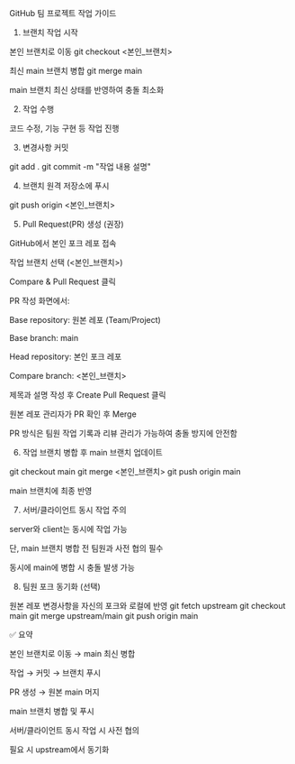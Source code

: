 GitHub 팀 프로젝트 작업 가이드
1. 브랜치 작업 시작

본인 브랜치로 이동
git checkout <본인_브랜치>

최신 main 브랜치 병합
git merge main

main 브랜치 최신 상태를 반영하여 충돌 최소화

2. 작업 수행

코드 수정, 기능 구현 등 작업 진행

3. 변경사항 커밋

git add .
git commit -m "작업 내용 설명"

4. 브랜치 원격 저장소에 푸시

git push origin <본인_브랜치>

5. Pull Request(PR) 생성 (권장)

GitHub에서 본인 포크 레포 접속

작업 브랜치 선택 (<본인_브랜치>)

Compare & Pull Request 클릭

PR 작성 화면에서:

Base repository: 원본 레포 (Team/Project)

Base branch: main

Head repository: 본인 포크 레포

Compare branch: <본인_브랜치>

제목과 설명 작성 후 Create Pull Request 클릭

원본 레포 관리자가 PR 확인 후 Merge

PR 방식은 팀원 작업 기록과 리뷰 관리가 가능하여 충돌 방지에 안전함

6. 작업 브랜치 병합 후 main 브랜치 업데이트

git checkout main
git merge <본인_브랜치>
git push origin main

main 브랜치에 최종 반영

7. 서버/클라이언트 동시 작업 주의

server와 client는 동시에 작업 가능

단, main 브랜치 병합 전 팀원과 사전 협의 필수

동시에 main에 병합 시 충돌 발생 가능

8. 팀원 포크 동기화 (선택)

원본 레포 변경사항을 자신의 포크와 로컬에 반영
git fetch upstream
git checkout main
git merge upstream/main
git push origin main

✅ 요약

본인 브랜치로 이동 → main 최신 병합

작업 → 커밋 → 브랜치 푸시

PR 생성 → 원본 main 머지

main 브랜치 병합 및 푸시

서버/클라이언트 동시 작업 시 사전 협의

필요 시 upstream에서 동기화
